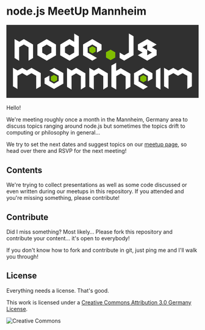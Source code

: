 # node.js MeetUp Mannheim

![node.js MeetUp Mannheim Logo](_assets/logo.png)

Hello!

We're meeting roughly once a month in the Mannheim, Germany area to
discuss topics ranging around node.js but sometimes the topics drift
to computing or philosophy in general…

We try to set the next dates and suggest topics on our
[meetup page](http://www.meetup.com/node-js-Mannheim/), so head over
there and RSVP for the next meeting!

## Contents

We're trying to collect presentations as well as some code discussed
or even written during our meetups in this repository. If you attended
and you're missing something, please contribute!

## Contribute

Did I miss something? Most likely… Please fork this repository and
contribute your content… it's open to everybody!

If you don't know how to fork and contribute in git, just ping me
and I'll walk you through!

## License

Everything needs a license. That's good.

This work is licensed under a [Creative Commons Attribution 3.0 Germany
License](http://creativecommons.org/licenses/by/3.0/de/deed.en_US).

![Creative Commons](http://mirrors.creativecommons.org/presskit/icons/cc.png)
